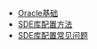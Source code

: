 - [Oracle基础](./oracle.md)
- [SDE库配置方法](./doc/sde-oracle-config.md)
- [SDE库配置常见问题](./doc/sde-oracle-config-issuse.md)